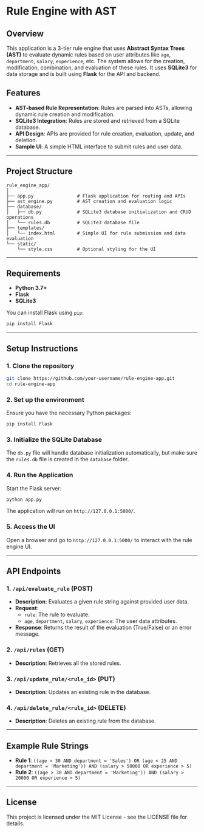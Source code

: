 
# Rule Engine with AST

## Overview
This application is a 3-tier rule engine that uses **Abstract Syntax Trees (AST)** to evaluate dynamic rules based on user attributes like `age`, `department`, `salary`, `experience`, etc. The system allows for the creation, modification, combination, and evaluation of these rules. It uses **SQLite3** for data storage and is built using **Flask** for the API and backend.

## Features
- **AST-based Rule Representation**: Rules are parsed into ASTs, allowing dynamic rule creation and modification.
- **SQLite3 Integration**: Rules are stored and retrieved from a SQLite database.
- **API Design**: APIs are provided for rule creation, evaluation, update, and deletion.
- **Sample UI**: A simple HTML interface to submit rules and user data.

---

## Project Structure

```plaintext
rule_engine_app/
│
├── app.py                # Flask application for routing and APIs
├── ast_engine.py         # AST creation and evaluation logic
├── database/
│   ├── db.py             # SQLite3 database initialization and CRUD operations
│   └── rules.db          # SQLite3 database file
├── templates/
│   └── index.html        # Simple UI for rule submission and data evaluation
└── static/
    └── style.css         # Optional styling for the UI
```

---

## Requirements

- **Python 3.7+**
- **Flask**
- **SQLite3**

You can install Flask using `pip`:
```bash
pip install Flask
```

---

## Setup Instructions

### 1. Clone the repository
```bash
git clone https://github.com/your-username/rule-engine-app.git
cd rule-engine-app
```

### 2. Set up the environment
Ensure you have the necessary Python packages:
```bash
pip install Flask
```

### 3. Initialize the SQLite Database
The `db.py` file will handle database initialization automatically, but make sure the `rules.db` file is created in the `database` folder.

### 4. Run the Application
Start the Flask server:
```bash
python app.py
```
The application will run on `http://127.0.0.1:5000/`.

### 5. Access the UI
Open a browser and go to `http://127.0.0.1:5000/` to interact with the rule engine UI.

---

## API Endpoints

### 1. `/api/evaluate_rule` (POST)
- **Description**: Evaluates a given rule string against provided user data.
- **Request**:
    - `rule`: The rule to evaluate.
    - `age`, `department`, `salary`, `experience`: The user data attributes.
- **Response**: Returns the result of the evaluation (True/False) or an error message.

### 2. `/api/rules` (GET)
- **Description**: Retrieves all the stored rules.

### 3. `/api/update_rule/<rule_id>` (PUT)
- **Description**: Updates an existing rule in the database.

### 4. `/api/delete_rule/<rule_id>` (DELETE)
- **Description**: Deletes an existing rule from the database.

---

## Example Rule Strings

- **Rule 1**: `((age > 30 AND department = 'Sales') OR (age < 25 AND department = 'Marketing')) AND (salary > 50000 OR experience > 5)`
- **Rule 2**: `((age > 30 AND department = 'Marketing')) AND (salary > 20000 OR experience > 5)`

---

## License
This project is licensed under the MIT License - see the LICENSE file for details.
